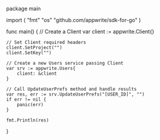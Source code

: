 package main

import (
    "fmt"
    "os"
    "github.com/appwrite/sdk-for-go"
)

func main() {
    // Create a Client
    var client := appwrite.Client{}

    // Set Client required headers
    client.SetProject("")
    client.SetKey("")

    // Create a new Users service passing Client
    var srv := appwrite.Users{
        client: &client
    }

    // Call UpdateUserPrefs method and handle results
    var res, err := srv.UpdateUserPrefs("[USER_ID]", "")
    if err != nil {
        panic(err)
    }

    fmt.Println(res)
}